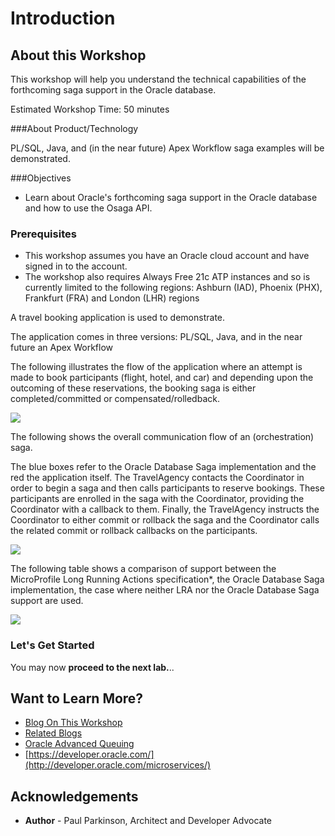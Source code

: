 # Introduction

## About this Workshop

This workshop will help you understand the technical capabilities of the forthcoming saga support in the Oracle database.

Estimated Workshop Time: 50 minutes

###About Product/Technology

PL/SQL, Java, and (in the near future) Apex Workflow saga examples will be demonstrated.

###Objectives

- Learn about Oracle's forthcoming saga support in the Oracle database and how to use the Osaga API.

### Prerequisites

- This workshop assumes you have an Oracle cloud account and have signed in to the account.
- The workshop also requires Always Free 21c ATP instances and so is currently limited to the following regions: Ashburn (IAD), Phoenix (PHX), Frankfurt (FRA) and London (LHR) regions


A travel booking application is used to demonstrate.

The application comes in three versions: PL/SQL, Java, and in the near future an Apex Workflow

The following illustrates the flow of the application where an attempt is made to book participants (flight, hotel, and car) and depending upon the outcoming of these reservations, the booking saga is either completed/committed or compensated/rolledback.

![](./images/travelagencyapp.png " ")


The following shows the overall communication flow of an (orchestration) saga.  

The blue boxes refer to the Oracle Database Saga implementation and the red the application itself.
The TravelAgency contacts the Coordinator in order to begin a saga and then calls participants to reserve bookings. These participants are enrolled in the saga with the Coordinator, providing the Coordinator with a callback to them. Finally, the TravelAgency instructs the Coordinator to either commit or rollback the saga and the Coordinator calls the related commit or rollback callbacks on the participants. 

![](./images/sagaflow.png " ")

The following table shows a comparison of support between the MicroProfile Long Running Actions specification*, the Oracle Database Saga implementation, the case where neither LRA nor the Oracle Database Saga support are used.

![](./images/osagacomparison.png " ")

### Let's Get Started

You may now **proceed to the next lab.**..

## Want to Learn More?

* [Blog On This Workshop](https://dzone.com/articles/simplify-microservice-transactions-with-oracle-dat)
* [Related Blogs](https://dzone.com/users/4571557/paulparkinson.html)
* [Oracle Advanced Queuing](https://docs.oracle.com/en/database/oracle/oracle-database/19/adque/aq-introduction.html)
* [https://developer.oracle.com/](http://developer.oracle.com/microservices/)

## Acknowledgements
* **Author** - Paul Parkinson, Architect and Developer Advocate
